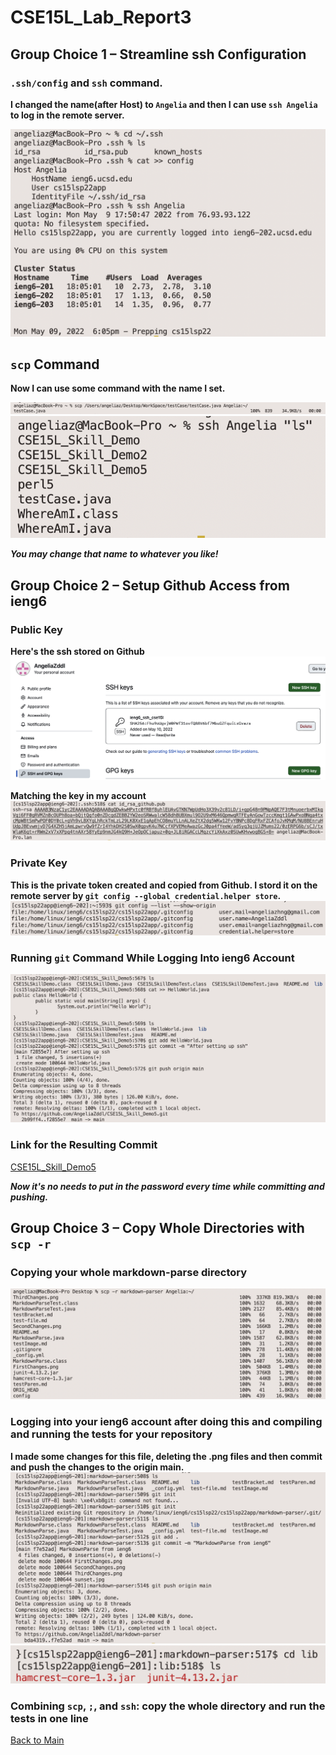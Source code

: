 # CSE15L_Lab_Report3

## Group Choice 1 – Streamline ssh Configuration

### `.ssh/config` and `ssh` command.

**I changed the name(after Host) to `Angelia` and then I can use `ssh Angelia` to log in the remote server.**

![Choice1](ChangeHostName.png)

## `scp` Command

**Now I can use some command with the name I set.**

![scp](Angelia_scp.png)
![ls](Angelia_ls.png)

***You may change that name to whatever you like!***

## Group Choice 2 – Setup Github Access from ieng6

### Public Key
**Here's the ssh stored on Github**
![github](github_ssh.png)

**Matching the key in my account**
![ieng6](account_ssh.png)

### Private Key
**This is the private token created and copied from Github. I stord it on the remote server by `git config --global credential.helper store`.**
![privatekey](git_privatekey.png)

### Running `git` Command While Logging Into ieng6 Account
![commit_and_push](commit_push_ssh.png)

### Link for the Resulting Commit
[CSE15L_Skill_Demo5](https://github.com/AngeliaZddl/CSE15L_Skill_Demo5/)

***Now it's no needs to put in the password every time while committing and pushing.***

## Group Choice 3 – Copy Whole Directories with `scp -r`

### Copying your whole markdown-parse directory

![scp_-r](spc_-r_markdown_parser.png)

### Logging into your ieng6 account after doing this and compiling and running the tests for your repository

**I made some changes for this file, deleting the .png files and then commit and push the changes to the origin main.**
![MarkdownParse](Markdown_ieng6.png)
![MarkdownParse](MarkdownParse_lib.png)


### Combining `scp`, `;`, and `ssh`: copy the whole directory and run the tests in one line

[Back to Main](https://angeliazddl.github.io/CSE15L_Lab_Report/)